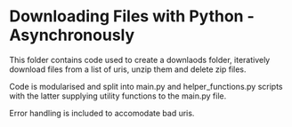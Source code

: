 # Downloading Files with Python - Asynchronously

This folder contains code used to create a downlaods folder, iteratively download files from a list of uris, unzip them and delete zip files.

Code is modularised and split into main.py and helper_functions.py scripts with the latter supplying utility functions to the main.py file.

Error handling is included to accomodate bad uris.